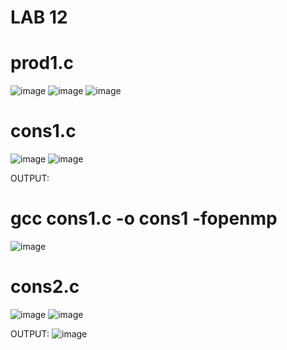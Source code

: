 # LAB 12
# prod1.c
![image](https://user-images.githubusercontent.com/123716596/236033570-c0e11d72-2a0b-4b9a-bd50-d29ed310a547.png)
![image](https://user-images.githubusercontent.com/123716596/236033821-168715cf-467a-459a-8736-e31535d1adab.png)
![image](https://user-images.githubusercontent.com/123716596/236034150-a816a553-9af5-430d-ac86-8e31b6d9be04.png)
# cons1.c
![image](https://user-images.githubusercontent.com/123716596/236035248-91ec4962-8b61-4b13-99e2-c11433d39bd2.png)
![image](https://user-images.githubusercontent.com/123716596/236035331-960942bb-f20c-45b0-9fb8-b89ef8f97238.png)

OUTPUT:  
# gcc cons1.c -o cons1 -fopenmp
![image](https://user-images.githubusercontent.com/123716596/236031596-485d5ebe-a38d-4a5a-9906-33d5902e20bc.png)

# cons2.c
![image](https://user-images.githubusercontent.com/123716596/236038699-5b594612-8eab-4664-b26d-13b6ed9b7ec4.png)
![image](https://user-images.githubusercontent.com/123716596/236038851-006c7131-29e0-4686-a5df-4d0930508e7d.png)

OUTPUT:
![image](https://user-images.githubusercontent.com/123716596/236040277-ee583f1f-579c-4384-bf89-7d1ba6ed0af6.png)

